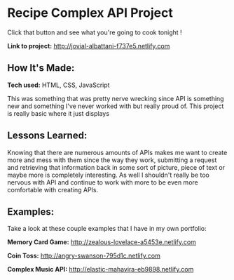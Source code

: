 # Recipe Complex API Project
Click that button and see what you're going to cook tonight !


**Link to project:** http://jovial-albattani-f737e5.netlify.com


## How It's Made:

**Tech used:** HTML, CSS, JavaScript

This was something that was pretty nerve wrecking since API is something new and something I've never worked  with but really proud of. This project is really basic where it just displays 

## Lessons Learned:

Knowing that there are numerous amounts of APIs makes me want to create more and mess with them since the way they work, submitting a request and retrieving that information back in some sort of picture, piece of text or maybe more is completely interesting. As well I shouldn't really be too nervous with API and continue to work with more to be even more comfortable with creating APIs.

## Examples:
Take a look at these couple examples that I have in my own portfolio:

**Memory Card Game:** http://zealous-lovelace-a5453e.netlify.com

**Coin Toss:** http://angry-swanson-795d1c.netlify.com

**Complex Music API:** http://elastic-mahavira-eb9898.netlify.com
